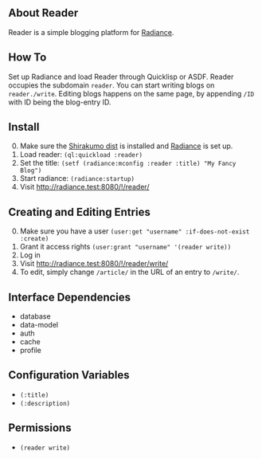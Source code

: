 About Reader
------------
Reader is a simple blogging platform for [Radiance](https://github.com/Shinmera/Radiance).

How To
------
Set up Radiance and load Reader through Quicklisp or ASDF. Reader occupies the subdomain `reader`. You can start writing blogs on `reader./write`. Editing blogs happens on the same page, by appending `/ID` with ID being the blog-entry ID.

Install
-------
0. Make sure the [Shirakumo dist](https://github.com/Shirakumo/dist) is installed and [Radiance](https://github.com/Shinmera/Radiance) is set up.
1. Load reader: `(ql:quickload :reader)`
2. Set the title: `(setf (radiance:mconfig :reader :title) "My Fancy Blog")`
3. Start radiance: `(radiance:startup)`
4. Visit <http://radiance.test:8080/!/reader/>

Creating and Editing Entries
----------------
0. Make sure you have a user `(user:get "username" :if-does-not-exist :create)`
1. Grant it access rights `(user:grant "username" '(reader write))`
2. Log in
3. Visit <http://radiance.test:8080/!/reader/write/>
4. To edit, simply change `/article/` in the URL of an entry to `/write/`.

Interface Dependencies
----------------------
* database
* data-model
* auth
* cache
* profile

Configuration Variables
-----------------------
* `(:title)`
* `(:description)`

Permissions
-----------
* `(reader write)`
